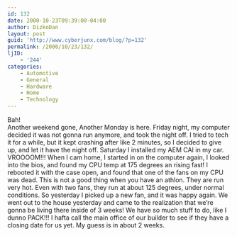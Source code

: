 ```yaml
---
id: 132
date: 2000-10-23T09:39:00-04:00
author: DizkoDan
layout: post
guid: 'http://www.cyberjunx.com/blog/?p=132'
permalink: /2000/10/23/132/
ljID:
    - '244'
categories:
    - Automotive
    - General
    - Hardware
    - Home
    - Technology
---
```


Bah!  
Another weekend gone, Another Monday is here. Friday night, my computer decided it was not gonna run anymore, and took the night off. I tried to tech it for a while, but it kept crashing after like 2 minutes, so I decided to give up, and let it have the night off. Saturday I installed my AEM CAI in my car. VROOOOM!!! When I cam home, I started in on the computer again, I looked into the bios, and found my CPU temp at 175 degrees an rising fast! I rebooted it with the case open, and found that one of the fans on my CPU was dead. This is not a good thing when you have an athlon. They are run very hot. Even with two fans, they run at about 125 degrees, under normal conditions. So yesterday I picked up a new fan, and it was happy again. We went out to the house yesterday and came to the realization that we’re gonna be living there inside of 3 weeks! We have so much stuff to do, like I dunno PACK!!! I hafta call the main office of our builder to see if they have a closing date for us yet. My guess is in about 2 weeks.